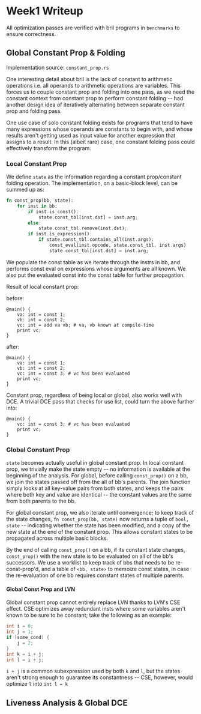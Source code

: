 # Week1 Writeup

All optimization passes are verified with bril programs in `benchmarks` to ensure correctness.

## Global Constant Prop & Folding

Implementation source: `constant_prop.rs`

One interesting detail about bril is the lack of constant to arithmetic operations i.e. all operands
to arithmetic operations are variables. This forces us to couple constant prop and folding into one pass,
as we need the constant context from constant prop to perform constant folding -- had another design
idea of iteratively alternating between separate constant prop and folding pass. 

One use case of solo constant folding exists for programs that tend to have many expressions whose
operands are constants to begin with, and whose results aren't getting used as input value for
another expression that assigns to a result. In this (albeit rare) case, one constant folding pass 
could effectively transform the program.


### Local Constant Prop

We define `state` as the information regarding a constant prop/constant folding operation. The
implementation, on a basic-block level, can be summed up as:

```rust
fn const_prop(bb, state):
    for inst in bb:
        if inst.is_const():
            state.const_tbl[inst.dst] = inst.arg;
        else:
            state.const_tbl.remove(inst.dst);
        if inst.is_expression():
            if state.const_tbl.contains_all(inst.args):
                const_eval(inst.opcode, state.const_tbl, inst.args)
                state.const_tbl[inst.dst] = inst.arg;
```

We populate the const table as we iterate through the instrs in bb, and performs const eval on
expressions whose arguments are all known. We also put the evaluated const into the const table
for further propagation.

Result of local constant prop:

before:
```
@main() {
    va: int = const 1;
    vb: int = const 2;
    vc: int = add va vb; # va, vb known at compile-time
    print vc;
}
```

after:
```
@main() {
    va: int = const 1;
    vb: int = const 2;
    vc: int = const 3; # vc has been evaluated
    print vc;
}
```
Constant prop, regardless of being local or global, also works well with DCE. A trivial DCE pass
that checks for use list, could turn the above further into:
```
@main() {
    vc: int = const 3; # vc has been evaluated
    print vc;
}
```

### Global Constant Prop

`state` becomes actually useful in global constant prop. In local constant prop, we trivially 
make the state empty -- no information is available at the beginning of the analysis. For global, 
before calling `const_prop()` on a bb, we join the states passed off from the all of bb's parents.
The join function simply looks at all key-value pairs from both states, and keeps the pairs where
both key and value are identical -- the constant values are the same from both parents to the bb.

For global constant prop, we also iterate until convergence; to keep track of the state changes,
`fn const_prop(bb, state)` now returns a tuple of `bool, state` -- indicating whether the state has
been modified, and a copy of the new state at the end of the constant prop. This allows constant
states to be propagated across multiple basic blocks.

By the end of calling `const_prop()` on a bb, if its constant state changes, `const_prop()` with
the new state is to be evaluated on all of the bb's successors. We use a worklist to keep track of
bbs that needs to be re-const-prop'd, and a table of `<bb, state>` to memoize const states, in case
the re-evaluation of one bb requires constant states of multiple parents.

#### Global Const Prop and LVN

Global constant prop cannot entirely replace LVN thanks to LVN's CSE effect. CSE optimizes away
redundant insts where some variables aren't known to be sure to be constant; take the following as
an example:

```c
int i = 0;
int j = 1;
if (some_cond) {
    j = 2;
}
int k = i + j;
int l = i + j;
```

`i + j` is a common subexpression used by both `k` and `l`, but the states aren't strong enough to
guarantee its constantness -- CSE, however, would optimize `l` into `int l = k`

## Liveness Analysis & Global DCE
